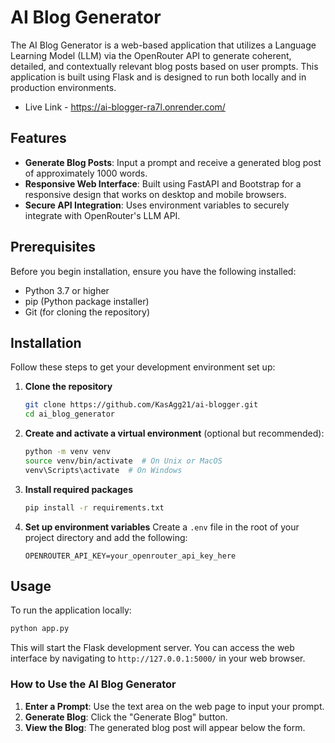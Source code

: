 # AI Blog Generator

The AI Blog Generator is a web-based application that utilizes a Language Learning Model (LLM) via the OpenRouter API to generate coherent, detailed, and contextually relevant blog posts based on user prompts. This application is built using Flask and is designed to run both locally and in production environments.
- Live Link - https://ai-blogger-ra7l.onrender.com/

## Features

- **Generate Blog Posts**: Input a prompt and receive a generated blog post of approximately 1000 words.
- **Responsive Web Interface**: Built using FastAPI and Bootstrap for a responsive design that works on desktop and mobile browsers.
- **Secure API Integration**: Uses environment variables to securely integrate with OpenRouter's LLM API.

## Prerequisites

Before you begin installation, ensure you have the following installed:
- Python 3.7 or higher
- pip (Python package installer)
- Git (for cloning the repository)

## Installation

Follow these steps to get your development environment set up:

1. **Clone the repository**
   ```bash
   git clone https://github.com/KasAgg21/ai-blogger.git
   cd ai_blog_generator
   ```

2. **Create and activate a virtual environment** (optional but recommended):
   ```bash
   python -m venv venv
   source venv/bin/activate  # On Unix or MacOS
   venv\Scripts\activate  # On Windows
   ```

3. **Install required packages**
   ```bash
   pip install -r requirements.txt
   ```

4. **Set up environment variables**
   Create a `.env` file in the root of your project directory and add the following:
   ```plaintext
   OPENROUTER_API_KEY=your_openrouter_api_key_here
   ```

## Usage

To run the application locally:

```bash
python app.py
```

This will start the Flask development server. You can access the web interface by navigating to `http://127.0.0.1:5000/` in your web browser.

### How to Use the AI Blog Generator

1. **Enter a Prompt**: Use the text area on the web page to input your prompt.
2. **Generate Blog**: Click the "Generate Blog" button.
3. **View the Blog**: The generated blog post will appear below the form.



